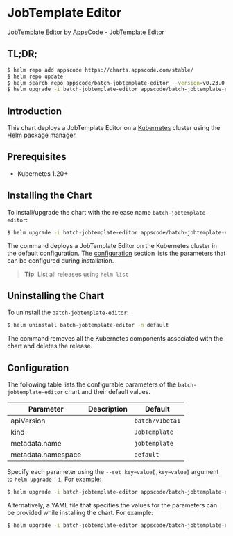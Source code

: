 # JobTemplate Editor

[JobTemplate Editor by AppsCode](https://appscode.com) - JobTemplate Editor

## TL;DR;

```bash
$ helm repo add appscode https://charts.appscode.com/stable/
$ helm repo update
$ helm search repo appscode/batch-jobtemplate-editor --version=v0.23.0
$ helm upgrade -i batch-jobtemplate-editor appscode/batch-jobtemplate-editor -n default --create-namespace --version=v0.23.0
```

## Introduction

This chart deploys a JobTemplate Editor on a [Kubernetes](http://kubernetes.io) cluster using the [Helm](https://helm.sh) package manager.

## Prerequisites

- Kubernetes 1.20+

## Installing the Chart

To install/upgrade the chart with the release name `batch-jobtemplate-editor`:

```bash
$ helm upgrade -i batch-jobtemplate-editor appscode/batch-jobtemplate-editor -n default --create-namespace --version=v0.23.0
```

The command deploys a JobTemplate Editor on the Kubernetes cluster in the default configuration. The [configuration](#configuration) section lists the parameters that can be configured during installation.

> **Tip**: List all releases using `helm list`

## Uninstalling the Chart

To uninstall the `batch-jobtemplate-editor`:

```bash
$ helm uninstall batch-jobtemplate-editor -n default
```

The command removes all the Kubernetes components associated with the chart and deletes the release.

## Configuration

The following table lists the configurable parameters of the `batch-jobtemplate-editor` chart and their default values.

|     Parameter      | Description |          Default           |
|--------------------|-------------|----------------------------|
| apiVersion         |             | <code>batch/v1beta1</code> |
| kind               |             | <code>JobTemplate</code>   |
| metadata.name      |             | <code>jobtemplate</code>   |
| metadata.namespace |             | <code>default</code>       |


Specify each parameter using the `--set key=value[,key=value]` argument to `helm upgrade -i`. For example:

```bash
$ helm upgrade -i batch-jobtemplate-editor appscode/batch-jobtemplate-editor -n default --create-namespace --version=v0.23.0 --set apiVersion=batch/v1beta1
```

Alternatively, a YAML file that specifies the values for the parameters can be provided while
installing the chart. For example:

```bash
$ helm upgrade -i batch-jobtemplate-editor appscode/batch-jobtemplate-editor -n default --create-namespace --version=v0.23.0 --values values.yaml
```
